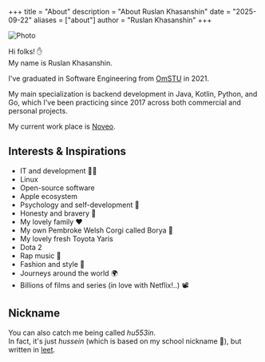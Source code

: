 +++
title = "About"
description = "About Ruslan Khasanshin"
date = "2025-09-22"
aliases = ["about"]
author = "Ruslan Khasanshin"
+++

![Photo](/images/photo.png)

Hi folks! ✋\
My name is Ruslan Khasanshin.

I've graduated in Software Engineering from [OmSTU](https://omgtu.ru/english) in 2021.

My main specialization is backend development in Java, Kotlin, Python, and Go,
which I've been practicing since 2017 across both commercial and personal projects.

My current work place is [Noveo](https://noveogroup.com).

## Interests & Inspirations

- IT and development 👨‍💻
- Linux
- Open-source software
- Apple ecosystem
- Psychology and self-development 🧠
- Honesty and bravery 💪
- My lovely family ❤️
- My own Pembroke Welsh Corgi called Borya 🐶
- My lovely fresh Toyota Yaris
- Dota 2
- Rap music 🎤
- Fashion and style 💃
- Journeys around the world 🌍
- Billions of films and series (in love with Netflix!..) 📽

## Nickname

You can also catch me being called *hu553in*.\
In fact, it's just *hussein* (which is based on my school nickname 👶),
but written in [leet](https://en.m.wikipedia.org/wiki/Leet).
